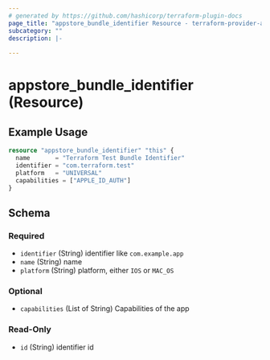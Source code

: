 ```yaml
---
# generated by https://github.com/hashicorp/terraform-plugin-docs
page_title: "appstore_bundle_identifier Resource - terraform-provider-appstore"
subcategory: ""
description: |-
  
---
```


# appstore_bundle_identifier (Resource)



## Example Usage

```terraform
resource "appstore_bundle_identifier" "this" {
  name       = "Terraform Test Bundle Identifier"
  identifier = "com.terraform.test"
  platform   = "UNIVERSAL"
  capabilities = ["APPLE_ID_AUTH"]
}
```

<!-- schema generated by tfplugindocs -->
## Schema

### Required

- `identifier` (String) identifier like `com.example.app`
- `name` (String) name
- `platform` (String) platform, either `IOS` or `MAC_OS`

### Optional

- `capabilities` (List of String) Capabilities of the app

### Read-Only

- `id` (String) identifier id
